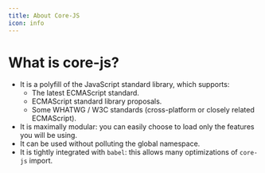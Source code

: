 ```yaml
---
title: About Core-JS
icon: info
---
```


# What is core-js?

- It is a polyfill of the JavaScript standard library, which supports:
  - The latest ECMAScript standard.
  - ECMAScript standard library proposals.
  - Some WHATWG / W3C standards (cross-platform or closely related ECMAScript).
- It is maximally modular: you can easily choose to load only the features you will be using.
- It can be used without polluting the global namespace.
- It is tightly integrated with `babel`: this allows many optimizations of `core-js` import.
